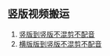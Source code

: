 
## 竖版视频搬运

1. [竖版到竖版不混剪不配音](https://www.bilibili.com/video/BV1iV411m7GW/)
2. [横版版到竖版不混剪不配音](https://www.bilibili.com/video/BV16K411P7fK/)